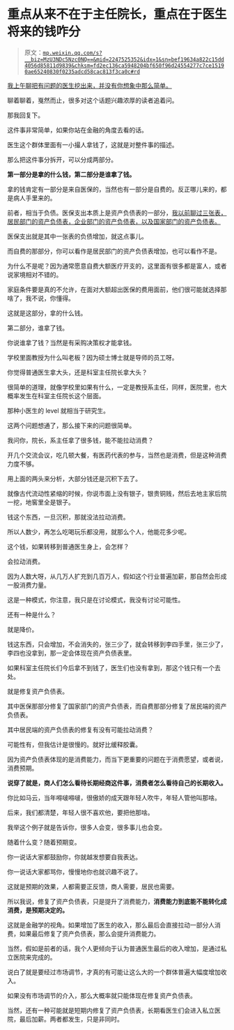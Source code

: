 # 重点从来不在于主任院长，重点在于医生将来的钱咋分

> 原文：[`mp.weixin.qq.com/s?__biz=MzU3NDc5Nzc0NQ==&mid=2247525352&idx=1&sn=bef19634a822c15dd4056d85811d9839&chksm=fd2ec136ca5948204bf650f96d24554277c7ce15190ae65240830f0235adcd58cac813f3ca0c#rd`](http://mp.weixin.qq.com/s?__biz=MzU3NDc5Nzc0NQ==&mid=2247525352&idx=1&sn=bef19634a822c15dd4056d85811d9839&chksm=fd2ec136ca5948204bf650f96d24554277c7ce15190ae65240830f0235adcd58cac813f3ca0c#rd)

[我上午聊把有问题的医生挖出来，并没有你想象中那么简单。](http://mp.weixin.qq.com/s?__biz=MzU0MjYwNDU2Mw==&mid=2247511913&idx=1&sn=262e064a40461d0bfff56d134309d4d2&chksm=fb1ac315cc6d4a0342e0f46b567664436d5edc5e28b0efafd1f4997170bc21322adf2abf53e8&scene=21#wechat_redirect) 

聊着聊着，戛然而止，很多对这个话题兴趣浓厚的读者追着问。 

那我回复下。

这件事非常简单，如果你站在金融的角度去看的话。

医生这个群体里面有一小撮人拿钱了，这就是对整件事的描述。 

那么把这件事分拆开，可以分成两部分。 

**第一部分是拿的什么钱，第二部分是谁拿了钱。**

拿的钱肯定有一部分是来自医保的，当然也有一部分是自费的。反正哪儿来的，都是病人手里来的。 

前者，相当于负债。医保支出本质上是资产负债表的一部分，[我以前聊过三张表，居民部门的资产负债表，企业部门的资产负债表，以及国家部门的资产负债表。](http://mp.weixin.qq.com/s?__biz=MzkwMzQ1MzczOQ==&mid=2247483986&idx=1&sn=7246319d0bed71f9bbc88888f8ec894c&chksm=c0974f16f7e0c600b41794f1182dd02c68983d7d2738c4a15bb56f7ba8c759cdfb3001af0b7f&scene=21#wechat_redirect)

医保支出就是其中一张表的负债增加，就这点事儿。 

而自费的那部分，你可以看作是居民部门的资产负债表增加，也可以看作不是。

为什么不是呢？因为通常愿意自费大额医疗开支的，这里面有很多都是富人，或者说家境相对不错的。

家庭条件要是真的不允许，在面对大额超出医保的费用面前，他们很可能就选择那啥了，我不说，你懂得。

这就是这部分，拿的什么钱。

第二部分，谁拿了钱。

你说谁拿了钱？当然是有采购决策权才能拿钱。

学校里面教授为什么叫老板？因为硕士博士就是导师的员工呀。 

你觉得普通医生拿大头，还是科室主任院长拿大头？ 

很简单的道理，就像学校里如果有什么，一定是教授系主任，同样，医院里，也大概率发生在科室主任院长这个层面。 

那种小医生的 level 就相当于研究生。

这两个问题想通了，那么接下来的问题很简单。 

我问你，院长，系主任拿了很多钱，能不能拉动消费？

开几个交流会议，吃几顿大餐，有医药代表的参与，当然也是消费，但是这种消费力度不够。 

用上面的两头来分析，大部分钱还是沉积下去了。 

就像古代流动性紧缩的时候，你说市面上没有银子，银贵铜贱，然后去地主家后院一挖，地窖里全是银子。 

钱这个东西，一旦沉积，那就没法拉动消费。 

所以人数少，再怎么吃喝玩乐都没用，就那么个人，他能花多少呢。

这个钱，如果转移到普通医生身上，会怎样？ 

会拉动消费。 

因为人数大呀，从几万人扩充到几百万人，假如这个行业普遍加薪，那自然会形成一股消费力量。 

这是一种模式，你注意，我只是在讨论模式，我没有讨论可能性。 

还有一种是什么？

就是降价。 

钱这东西，只会增加，不会消失的，张三少了，就会转移到李四手里，张三少了，李四也没拿到，那一定会体现在资产负债表里。

如果科室主任院长们今后拿不到钱了，医生们也没有拿到，那这个钱只有一个去处。

就是修复资产负债表。

其中医保那部分修复了国家部门的资产负债表，而自费那部分修复了居民端的资产负债表。 

其中居民端的资产负债表的修复有没有可能拉动消费？

可能性有，但我估计是很慢的。就好比缓释胶囊。

因为资产负债表体现的是消费能力，而当下更重要的问题在于消费愿望，或者说，消费预期。

**说穿了就是，商人们怎么看待长期经商这件事，消费者怎么看待自己的长期收入。**

你比如马云，当年嘚啵嘚啵，很傲娇的成天跟年轻人吹牛，年轻人管他叫那啥。 

后来，我们都清楚，年轻人很不喜欢他，要把他那啥。 

我举这个例子就是告诉你，很多人会变，很多事儿也会变。 

随着什么变？随着预期变。 

你一说话大家都鼓励你，你就越发想要自我表达。 

你一说话大家都骂你，慢慢地你也就识趣不说了。

这就是预期的效果，人都需要正反馈，商人需要，居民也需要。 

所以我说，修复了资产负债表，只是提升了消费能力，**消费能力到底能不能转化成消费，是预期决定的。** 

这就是金融学的视角。如果增加了医生的收入，那么最后会直接拉动一部分人消费，如果最后修复了资产负债表，那么会提升消费能力。

当然，假如是前者的话，我个人更倾向于认为普通医生最后的收入增加，是通过私立医院来完成的。 

说白了就是要经过市场调节，才真的有可能让这么大的一个群体普遍大幅度增加收入。 

如果没有市场调节的介入，那么大概率就只能体现在修复资产负债表。

当然，还有一种可能就是短期内修复了资产负债表，长期看医生们会进入私立医院，最后加薪。两者都发生，只是非同时。